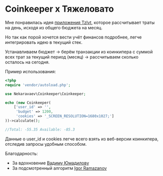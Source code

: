 # Coinkeeper x Тяжеловато

Мне понравилась идея [приложения Tzlvt](https://www.fuckgrechka.ru/tzlvt/), которое рассчитывает траты на день, исходя из общего бюджета на месяц. 

Но так как порой хочется вести учёт финансов подробнее, легче интегрировать идею в текущий стек.

Устанавливаем бюджет -> берём транзакции из коинкипера с суммой всех трат за текущий период (месяц) -> рассчитываем сколько осталось на сегодня.


Пример использования:

```php
<?php
require 'vendor/autoload.php';

use Nekaravaev\Coinkeeper\Coinkeeper;

echo (new Coinkeeper(
    ['user_id' => '',
     'budget' => 1200,
     'cookies' => '_SCREEN_RESOLUTION=1680x1027;']
))->calculate();

//Total: -55.35 Available: -85.3
```

Данные о user_id и cookies легче всего взять из веб-версии коинкипера, отследив запросы удобным способом.


Благодарность:
* За вдохновение [Вадиму Юмадилову](https://www.fuckgrechka.ru/tzlvt/)
* За подсмотренный алгоритм [Igor Ramazanov](https://github.com/igor-ramazanov/coinkeeper-helper)
